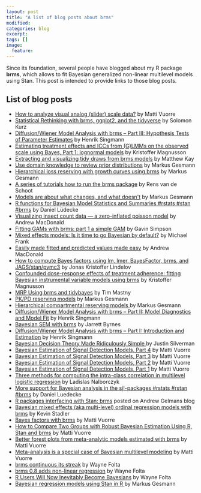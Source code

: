 ```yaml
---
layout: post
title: "A list of blog posts about brms"
modified:
categories: blog
excerpt:
tags: []
image:
  feature:
---
```


Since its foundation, several people have blogged about my R package **brms**, which allows to fit Bayesian generalized non-linear multilevel models using Stan. This post is intended to provide links to those blog posts.

## List of blog posts

- [How to analyze visual analog (slider) scale data?](https://vuorre.netlify.com/post/2019/02/18/analyze-analog-scale-ratings-with-zero-one-inflated-beta-models/) by Matti Vuorre
- [Statistical Rethinking with brms, ggplot2, and the tidyverse](https://bookdown.org/connect/#/apps/1850/access) by Solomon Kurz
- [Diffusion/Wiener Model Analysis with brms – Part III: Hypothesis Tests of Parameter Estimates](http://singmann.org/wiener-model-analysis-with-brms-part-iii/) by Henrik Singmann
- [Estimating treatment effects and ICCs from (G)LMMs on the observed scale using Bayes, Part 1: lognormal models](http://rpsychologist.com/GLMM-part1-lognormal) by Kristoffer Magnusson
- [Extracting and visualizing tidy draws from brms models](http://mjskay.github.io/tidybayes/articles/tidy-brms.html#ordinal-models) by Matthew Kay
- [Use domain knowledge to review prior distributions](https://magesblog.com/post/2018-08-02-use-domain-knowledge-to-review-prior-predictive-distributions/) by Markus Gesmann
- [Hierarchical loss reserving with growth curves using brms](https://magesblog.com/post/2018-07-15-hierarchical-loss-reserving-with-growth-cruves-using-brms/) by Markus Gesmann
- [A series of tutorials how to run the brms package](https://www.rensvandeschoot.com/tutorials/brms/) by Rens van de Schoot
- [Models are about what changes, and what doesn't](https://magesblog.com/post/modelling-change/) by Markus Gesmann
- [R functions for Bayesian Model Statistics and Summaries #rstats #stan #brms](https://strengejacke.wordpress.com/2018/06/06/r-functions-for-bayesian-model-statistics-and-summaries-rstats-stan-brms/) by Daniel Lüdecke
- [Visualizing insect count data — a zero-inflated poisson model](http://thestudyofthehousehold.com/2018/05/26/2018-05-26-visualizing-insect-count-data-a-zero-inflated-poisson-model/) by Andrew MacDonald
- [Fitting GAMs with brms: part 1 a simple GAM](https://www.fromthebottomoftheheap.net/2018/04/21/fitting-gams-with-brms/) by Gavin Simpson
- [Mixed effects models: Is it time to go Bayesian by default?](http://babieslearninglanguage.blogspot.de/2018/02/mixed-effects-models-is-it-time-to-go.html) by Michael Frank
- [Easily made fitted and predicted values made easy](http://thestudyofthehousehold.com/post/easily-made-fitted-and-predicted-values-made-easy/) by Andrew MacDonald
- [How to compute Bayes factors using lm, lmer, BayesFactor, brms, and JAGS/stan/pymc3](https://rpubs.com/lindeloev/bayes_factors) by Jonas Kristoffer Lindelov
- [Confounded dose-response effects of treatment adherence: fitting Bayesian instrumental variable models using brms](http://rpsychologist.com/adherence-analysis-IV-brms) by Kristoffer Magnusson
- [MRP Using brms and tidybayes](https://timmastny.rbind.io/blog/multilevel-mrp-tidybayes-brms-stan/) by Tim Mastny
- [PK/PD reserving models](https://magesblog.com/post/2018-01-30-pkpd-reserving-models/) by Markus Gesmann
- [Hierarchical compartmental reserving models ](https://magesblog.com/post/hierarchical-compartmental-reserving-models/) by Markus Gesmann
- [Diffusion/Wiener Model Analysis with brms – Part II: Model Diagnostics and Model Fit](http://singmann.org/wiener-model-analysis-with-brms-part-ii/) by Henrik Singmann
- [Bayesian SEM with brms](http://www.imachordata.com/bayesian-sem-with-brms/) by Jarrett Byrnes
- [Diffusion/Wiener Model Analysis with brms – Part I: Introduction and Estimation](http://singmann.org/wiener-model-analysis-with-brms-part-i/) by Henrik Singmann
- [Bayesian Decision Theory Made Ridiculously Simple ](http://www.statsathome.com/2017/10/12/bayesian-decision-theory-made-ridiculously-simple/) by Justin Silverman
- [Bayesian Estimation of Signal Detection Models, Part 4](https://vuorre.netlify.com/post/2017/bayesian-estimation-of-signal-detection-theory-models-part-4/) by Matti Vuorre
- [Bayesian Estimation of Signal Detection Models, Part 3](https://vuorre.netlify.com/post/2017/bayesian-estimation-of-signal-detection-theory-models-part-3/) by Matti Vuorre
- [Bayesian Estimation of Signal Detection Models, Part 2](https://vuorre.netlify.com/post/2017/bayesian-estimation-of-signal-detection-theory-models-part-2/) by Matti Vuorre
- [Bayesian Estimation of Signal Detection Models, Part 1](https://vuorre.netlify.com/post/2017/bayesian-estimation-of-signal-detection-theory-models-part-1/) by Matti Vuorre
- [Three methods for computing the intra-class correlation in multilevel logistic regression](http://www.barelysignificant.com/post/icc/) by Ladislas Nalborczyk
- [More support for Bayesian analysis in the sj!-packages #rstats #rstan #brms](https://strengejacke.wordpress.com/2017/10/11/more-support-for-bayesian-analysis-in-the-sj-packages-rstats-rstan-brms/) by Daniel Luedecke
- [R packages interfacing with Stan: brms](http://andrewgelman.com/2017/01/10/r-packages-interfacing-stan-brms/) posted on Andrew Gelmans blog 
- [Bayesian mixed effects (aka multi-level) ordinal regression models with brms](http://kevinstadler.github.io/blog/bayesian-ordinal-regression-with-random-effects-using-brms/) by Kevin Stadler
- [Bayes factors with brms](https://vuorre.netlify.com/post/2017/bayes-factors-with-brms/) by Matti Vuorre
- [How to Compare Two Groups with Robust Bayesian Estimation Using R, Stan and brms](https://vuorre.netlify.com/post/2017/how-to-compare-two-groups-with-robust-bayesian-estimation-using-r-stan-and-brms/) by Matti Vuorre
- [Better forest plots from meta-analytic models estimated with brms](https://vuorre.netlify.com/post/2017/better-brms-forest-plots/) by Matti Vuorre
- [Meta-analysis is a special case of Bayesian multilevel modeling](https://vuorre.netlify.com/post/2016/2016-09-29-bayesian-meta-analysis/) by Matti Vuorre
- [brms continuous its streak](https://thinkinator.com/2016/11/20/brms-continues-its-streak/) by Wayne Folta
- [brms 0.8 adds non-linear regression](https://thinkinator.com/2016/02/17/brms-0-8-adds-non-linear-regression/) by Wayne Folta
- [R Users Will Now Inevitably Become Bayesians](https://thinkinator.com/2016/01/12/r-users-will-now-inevitably-become-bayesians/) by Wayne Folta
- [Bayesian regression models using Stan in R ](http://www.magesblog.com/2015/09/bayesian-regression-models-using-stan.html) by Markus Gesmann
